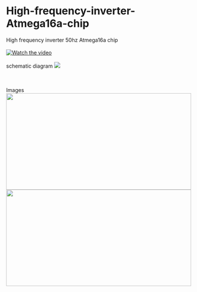 # High-frequency-inverter-Atmega16a-chip
High frequency inverter 50hz Atmega16a chip
<br><br>
[![Watch the video](https://raw.githubusercontent.com/SouravApiDev/High-frequency-inverter-Atmega16a-chip/main/all_media/IMG_3600.gif)](https://raw.githubusercontent.com/SouravApiDev/High-frequency-inverter-Atmega16a-chip/main/all_media/Untitled%20video%20-%20Made%20with%20Clipchamp%20(1).mp4)
<br><br>
schematic diagram
<img src="https://raw.githubusercontent.com/SouravApiDev/High-frequency-inverter-50hz-Atmega16a-chip/main/all_media/Screenshot%202024-07-07%20005636.png">

<br><br>
Images
<img src="https://raw.githubusercontent.com/SouravApiDev/High-frequency-inverter-Atmega16a-chip/main/all_media/IMG_3601.png" height="260" width="500">
<img src="https://raw.githubusercontent.com/SouravApiDev/High-frequency-inverter-Atmega16a-chip/main/all_media/IMG_3602.png" height="260" width="500">
